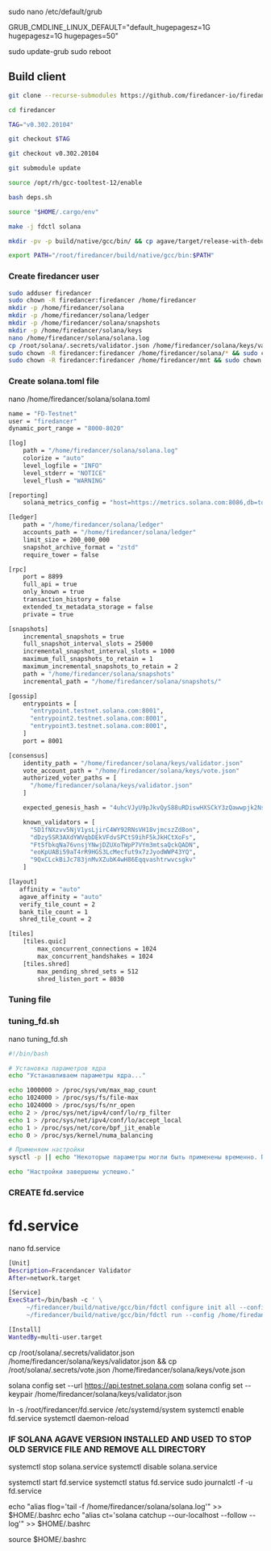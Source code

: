 sudo nano /etc/default/grub

GRUB_CMDLINE_LINUX_DEFAULT="default_hugepagesz=1G hugepagesz=1G hugepages=50"

sudo update-grub
sudo reboot

## Build client
```bash
git clone --recurse-submodules https://github.com/firedancer-io/firedancer.git

cd firedancer

TAG="v0.302.20104"

git checkout $TAG 

git checkout v0.302.20104 

git submodule update

source /opt/rh/gcc-tooltest-12/enable

bash deps.sh

source "$HOME/.cargo/env"

make -j fdctl solana

mkdir -pv -p build/native/gcc/bin/ && cp agave/target/release-with-debug/solana build/native/gcc/bin/solana

export PATH="/root/firedancer/build/native/gcc/bin:$PATH"
```

### Create firedancer user
```bash
sudo adduser firedancer
sudo chown -R firedancer:firedancer /home/firedancer
mkdir -p /home/firedancer/solana
mkdir -p /home/firedancer/solana/ledger
mkdir -p /home/firedancer/solana/snapshots
mkdir -p /home/firedancer/solana/keys
nano /home/firedancer/solana/solana.log
cp /root/solana/.secrets/validator.json /home/firedancer/solana/keys/validator.json && cp /root/solana/.secrets/vote.json /home/firedancer/solana/keys/vote.json
sudo chown -R firedancer:firedancer /home/firedancer/solana/* && sudo chown -R firedancer:firedancer /home/firedancer/solana
sudo chown -R firedancer:firedancer /home/firedancer/mnt && sudo chown -R firedancer:firedancer /home/firedancer/mnt/*
```

### Create solana.toml file
nano /home/firedancer/solana/solana.toml
```bash
name = "FD-Testnet"
user = "firedancer"
dynamic_port_range = "8000-8020"

[log]
    path = "/home/firedancer/solana/solana.log"
    colorize = "auto"
    level_logfile = "INFO"
    level_stderr = "NOTICE"
    level_flush = "WARNING"

[reporting]
    solana_metrics_config = "host=https://metrics.solana.com:8086,db=tds,u=testnet_write,p=c4fa841aa918bf8274e3e2a44d77568d9861b3ea"

[ledger]
    path = "/home/firedancer/solana/ledger"
    accounts_path = "/home/firedancer/solana/ledger"
    limit_size = 200_000_000
    snapshot_archive_format = "zstd"
    require_tower = false

[rpc]
    port = 8899
    full_api = true
    only_known = true
    transaction_history = false
    extended_tx_metadata_storage = false
    private = true

[snapshots]
    incremental_snapshots = true
    full_snapshot_interval_slots = 25000
    incremental_snapshot_interval_slots = 1000
    maximum_full_snapshots_to_retain = 1
    maximum_incremental_snapshots_to_retain = 2
    path = "/home/firedancer/solana/snapshots"
    incremental_path = "/home/firedancer/solana/snapshots/"

[gossip]
    entrypoints = [
      "entrypoint.testnet.solana.com:8001",
      "entrypoint2.testnet.solana.com:8001",
      "entrypoint3.testnet.solana.com:8001",
    ]
    port = 8001

[consensus]
    identity_path = "/home/firedancer/solana/keys/validator.json"
    vote_account_path = "/home/firedancer/solana/keys/vote.json"
    authorized_voter_paths = [
      "/home/firedancer/solana/keys/validator.json"
    ]

    expected_genesis_hash = "4uhcVJyU9pJkvQyS88uRDiswHXSCkY3zQawwpjk2NsNY"

    known_validators = [
      "5D1fNXzvv5NjV1ysLjirC4WY92RNsVH18vjmcszZd8on",
      "dDzy5SR3AXdYWVqbDEkVFdvSPCtS9ihF5kJkHCtXoFs",
      "Ft5fbkqNa76vnsjYNwjDZUXoTWpP7VYm3mtsaQckQADN",
      "eoKpUABi59aT4rR9HGS3LcMecfut9x7zJyodWWP43YQ",
      "9QxCLckBiJc783jnMvXZubK4wH86Eqqvashtrwvcsgkv"
    ]

[layout]
   affinity = "auto"
   agave_affinity = "auto"
   verify_tile_count = 2
   bank_tile_count = 1
   shred_tile_count = 2

[tiles]
    [tiles.quic]
        max_concurrent_connections = 1024
        max_concurrent_handshakes = 1024
    [tiles.shred]
        max_pending_shred_sets = 512
        shred_listen_port = 8030
```

### Tuning file
### tuning_fd.sh
nano tuning_fd.sh
```bash
#!/bin/bash

# Установка параметров ядра
echo "Устанавливаем параметры ядра..."

echo 1000000 > /proc/sys/vm/max_map_count
echo 1024000 > /proc/sys/fs/file-max
echo 1024000 > /proc/sys/fs/nr_open
echo 2 > /proc/sys/net/ipv4/conf/lo/rp_filter
echo 1 > /proc/sys/net/ipv4/conf/lo/accept_local
echo 1 > /proc/sys/net/core/bpf_jit_enable
echo 0 > /proc/sys/kernel/numa_balancing

# Применяем настройки
sysctl -p || echo "Некоторые параметры могли быть применены временно. Проверь настройки вручную."

echo "Настройки завершены успешно."
```

### CREATE fd.service
# fd.service
nano fd.service
```bash
[Unit]
Description=Fracendancer Validator
After=network.target

[Service]
ExecStart=/bin/bash -c ' \
     ~/firedancer/build/native/gcc/bin/fdctl configure init all --config /home/firedancer/solana/solana.toml && \
     ~/firedancer/build/native/gcc/bin/fdctl run --config /home/firedancer/solana/solana.toml '

[Install]
WantedBy=multi-user.target
```
cp /root/solana/.secrets/validator.json /home/firedancer/solana/keys/validator.json && cp /root/solana/.secrets/vote.json /home/firedancer/solana/keys/vote.json

solana config set --url https://api.testnet.solana.com
solana config set --keypair /home/firedancer/solana/keys/validator.json

ln -s /root/firedancer/fd.service /etc/systemd/system
systemctl enable fd.service
systemctl daemon-reload

### IF SOLANA AGAVE VERSION INSTALLED AND USED TO STOP OLD SERVICE FILE AND REMOVE ALL DIRECTORY
systemctl stop solana.service
systemctl disable solana.service

systemctl start fd.service
systemctl status fd.service
sudo journalctl -f -u fd.service

echo "alias flog='tail -f /home/firedancer/solana/solana.log'" >> $HOME/.bashrc
echo "alias ct='solana catchup --our-localhost --follow --log'" >> $HOME/.bashrc

source $HOME/.bashrc